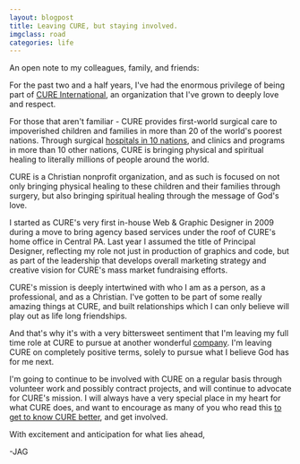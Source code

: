```yaml
---
layout: blogpost
title: Leaving CURE, but staying involved.
imgclass: road
categories: life
---
```


<p class="disclaimer">An open note to my colleagues, family, and friends:</p>

<p>For the past two and a half years, I've had the enormous privilege of being part of <a href="http://cure.org">CURE International</a>, an organization that I've grown to deeply love and respect.</p>

<p>For those that aren't familiar - CURE provides first-world surgical care to impoverished children and families in more than 20 of the world's poorest nations. Through surgical <a href="http://cure.org/hospitals/">hospitals in 10 nations</a>, and clinics and programs in more than 10 other nations, CURE is bringing physical and spiritual healing to literally millions of people around the world.</p>

<p>CURE is a Christian nonprofit organization, and as such is focused on not only bringing physical healing to these children and their families through surgery, but also bringing spiritual healing through the message of God's love.</p>

<p>I started as CURE's very first in-house Web & Graphic Designer in 2009 during a move to bring agency based services under the roof of CURE's home office in Central PA. Last year I assumed the title of Principal Designer, reflecting my role not just in production of graphics and code, but as part of the leadership that develops overall marketing strategy and creative vision for CURE's mass market fundraising efforts.</p>

<p>CURE's mission is deeply intertwined with who I am as a person, as a professional, and as a Christian. I've gotten to be part of some really amazing things at CURE, and built relationships which I can only believe will play out as life long friendships.</p>

<p>And that's why it's with a very bittersweet sentiment that I'm leaving my full time role at CURE to pursue at another wonderful <a href="http://appendto.com/">company</a>. I'm leaving CURE on completely positive terms, solely to pursue what I believe God has for me next.</p>

<p>I'm going to continue to be involved with CURE on a regular basis through volunteer work and possibly contract projects, and will continue to advocate for CURE's mission. I will always have a very special place in my heart for what CURE does, and want to encourage as many of you who read this <a href="http://cure.org/curekids">to get to know CURE better</a>, and get involved.</p>

<p>With excitement and anticipation for what lies ahead,</p>

<p class="leaguegothic">-JAG</p>